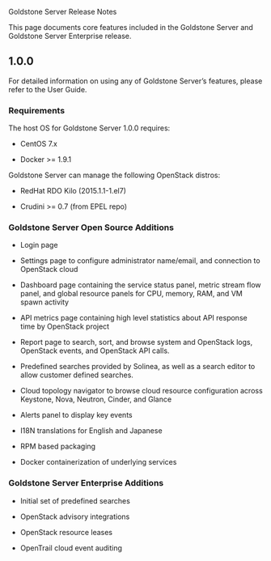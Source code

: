 Goldstone Server Release Notes

This page documents core features included in the Goldstone Server and Goldstone Server Enterprise release.

## 1.0.0

For detailed information on using any of Goldstone Server’s features, please refer to the User Guide.

### Requirements

The host OS for Goldstone Server 1.0.0 requires:

* CentOS 7.x

* Docker >= 1.9.1

Goldstone Server can manage the following OpenStack distros:

* RedHat RDO Kilo (2015.1.1-1.el7)

* Crudini >= 0.7 (from EPEL repo)

### Goldstone Server Open Source Additions

* Login page

* Settings page to configure administrator name/email, and connection to OpenStack cloud

* Dashboard page containing the service status panel, metric stream flow panel, and global resource panels for CPU, memory, RAM, and VM spawn activity

* API metrics page containing high level statistics about API response time by OpenStack project

* Report page to search, sort, and browse system and OpenStack logs, OpenStack events, and OpenStack API calls.  

* Predefined searches provided by Solinea, as well as a search editor to allow customer defined searches.

* Cloud topology navigator to browse cloud resource configuration across Keystone, Nova, Neutron, Cinder, and Glance

* Alerts panel to display key events

* I18N translations for English and Japanese

* RPM based packaging

* Docker containerization of underlying services

### Goldstone Server Enterprise Additions

* Initial set of predefined searches

* OpenStack advisory integrations

* OpenStack resource leases

* OpenTrail cloud event auditing

